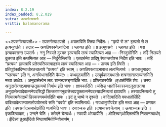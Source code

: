 ```yaml
---
index: 8.2.19
index_padded: 8.2.019
sutra: उपसर्गस्यायतौ
vritti: balamanorama

---
```

<<उपसर्गस्यायतौ>> - उपसर्गस्याऽयतौ । अयताविति श्तिपा निर्देशः । "कृपो रो ल" इत्यतो रो ल इत्यनुवर्तते । तदाह — अयतिपरस्येत्यादिना । प्लायत इति । प्र इत्युपसर्गः । प्लायत इति । परा इत्याकारान्त उपसर्गः । ननु निरयते दुरयत इत्यत्रापि लत्वं स्यादित्यत आह — -निस्दुसोरिति । तर्हि निलयते दुलयत इति कथमित्यत आह — निर्दुरोस्त्विति । एतदर्थमेव प्रादिषु रेफान्तयोश्च निर्देश इति भावः । तर्हि "प्रत्यय" इत्यत्रापि प्रतेरयतिपरत्वाद्रस्य लत्वं स्यादित्यत आह — - प्रत्यय इति त्विति । प्रतिपूर्वकादिण्धातोरतच्प्रत्यये "प्रत्यय" इति रूपम् । अयतिपरत्वाऽभावान्न लत्वमित्यर्थः । अयधातुमादय "प्लत्यय" इति न, अनभिधानादिति कैयटः । कथमुदयतीति । उत्पूर्वकादयधातोः शत्रन्तात्सप्तम्यन्तमिति मत्वा आक्षेपः । अनुदात्तेत्त्वेन लटः शानच्प्रसङ्गादिति भावः । प्रश्लिष्टस्येति ।इधातो॑रिति शेषः । तस्य अनुदात्तेत्त्वाऽबावाच्छतृप्रत्ययो निर्बाध इति भावः । ज्ञापकादिति ।चक्षिङ् धातोरिकारस्याऽनुदात्ततया अनुदात्तेत्त्वादेवात्मनेपदसिद्धौ ङित्करणमनुदात्तेत्त्वप्रयुक्तात्मनेपदस्याऽनित्यतां ज्ञापयति । तस्याऽनित्यत्वे तु नित्यात्मनेपदार्थं ङित्करणमर्थवदिति भावः । इदं तु भाष्ये न दृश्यते । वादित्वादिति वयधातोर्लिटि वादित्वादेत्वाभ्यासलोपयोरभावे सति "ववये" इति रूपमित्यर्थः । णयधातुर्णोपदेश इति मत्वा आह — प्रणयत इति ।उपसर्गादसमासेऽपी॑ति णत्वमिति भावः । दयाञ्चक्र इति ।दयायासश्चे॑त्याम् । ऊयाञ्चक्र इति । इजादित्वादाम् । उन्दने चेति । क्लेदने चेत्यर्थः । स्फायी ओप्यायीति । ओदित्त्वम्ओदितश्चे॑ति निष्ठानत्वार्थम् । ईदित्त्वं तुआईदितो निष्ठाया॑मितीण्निषेधार्थम् । 